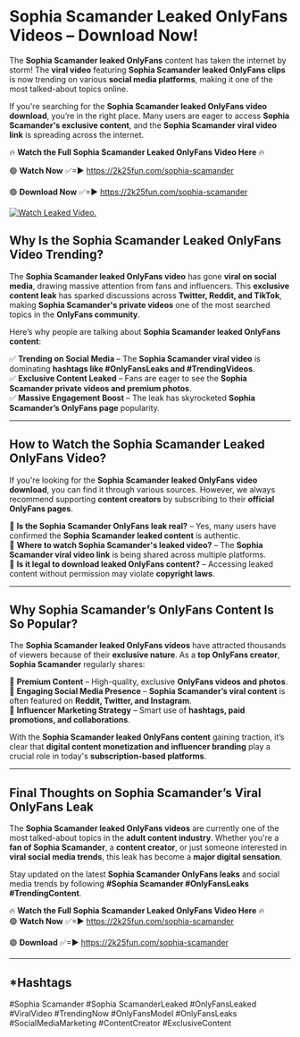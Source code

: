 # Sophia Scamander Leaked OnlyFans Videos – Download Now!

The **Sophia Scamander leaked OnlyFans** content has taken the internet by storm! The **viral video** featuring **Sophia Scamander leaked OnlyFans clips** is now trending on various **social media platforms**, making it one of the most talked-about topics online.  

If you're searching for the **Sophia Scamander leaked OnlyFans video download**, you’re in the right place. Many users are eager to access **Sophia Scamander's exclusive content**, and the **Sophia Scamander viral video link** is spreading across the internet.  

🔥 **Watch the Full Sophia Scamander Leaked OnlyFans Video Here** 🔥  

🟢 **Watch Now** ✅=► https://2k25fun.com/sophia-scamander

🟢 **Download Now** ✅=► https://2k25fun.com/sophia-scamander

[![Watch Leaked Video.](https://miro.medium.com/v2/resize:fit:828/format:webp/1*cilzJN44JGOrTw9NJCrNHA.gif "Watch Leaked Video")](https://2k25fun.com/sophia-scamander)

## **Why Is the Sophia Scamander Leaked OnlyFans Video Trending?**  

The **Sophia Scamander leaked OnlyFans video** has gone **viral on social media**, drawing massive attention from fans and influencers. This **exclusive content leak** has sparked discussions across **Twitter, Reddit, and TikTok**, making **Sophia Scamander's private videos** one of the most searched topics in the **OnlyFans community**.  

Here’s why people are talking about **Sophia Scamander leaked OnlyFans content**:  

✅ **Trending on Social Media** – The **Sophia Scamander viral video** is dominating **hashtags like #OnlyFansLeaks and #TrendingVideos**.  
✅ **Exclusive Content Leaked** – Fans are eager to see the **Sophia Scamander private videos and premium photos**.  
✅ **Massive Engagement Boost** – The leak has skyrocketed **Sophia Scamander’s OnlyFans page** popularity.  

---

## **How to Watch the Sophia Scamander Leaked OnlyFans Video?**  

If you're looking for the **Sophia Scamander leaked OnlyFans video download**, you can find it through various sources. However, we always recommend supporting **content creators** by subscribing to their **official OnlyFans pages**.  

🔹 **Is the Sophia Scamander OnlyFans leak real?** – Yes, many users have confirmed the **Sophia Scamander leaked content** is authentic.  
🔹 **Where to watch Sophia Scamander's leaked video?** – The **Sophia Scamander viral video link** is being shared across multiple platforms.  
🔹 **Is it legal to download leaked OnlyFans content?** – Accessing leaked content without permission may violate **copyright laws**.  

---

## **Why Sophia Scamander’s OnlyFans Content Is So Popular?**  

The **Sophia Scamander leaked OnlyFans videos** have attracted thousands of viewers because of their **exclusive nature**. As a **top OnlyFans creator**, **Sophia Scamander** regularly shares:  

📌 **Premium Content** – High-quality, exclusive **OnlyFans videos and photos**.  
📌 **Engaging Social Media Presence** – **Sophia Scamander’s viral content** is often featured on **Reddit, Twitter, and Instagram**.  
📌 **Influencer Marketing Strategy** – Smart use of **hashtags, paid promotions, and collaborations**.  

With the **Sophia Scamander leaked OnlyFans content** gaining traction, it’s clear that **digital content monetization and influencer branding** play a crucial role in today's **subscription-based platforms**.  

---

## **Final Thoughts on Sophia Scamander’s Viral OnlyFans Leak**  

The **Sophia Scamander leaked OnlyFans videos** are currently one of the most talked-about topics in the **adult content industry**. Whether you're a **fan of Sophia Scamander**, a **content creator**, or just someone interested in **viral social media trends**, this leak has become a **major digital sensation**.  

Stay updated on the latest **Sophia Scamander OnlyFans leaks** and social media trends by following **#Sophia Scamander #OnlyFansLeaks #TrendingContent**.  

🔥 **Watch the Full Sophia Scamander Leaked OnlyFans Video Here** 🔥  
🟢 **Watch Now** ✅=► https://2k25fun.com/sophia-scamander

🟢 **Download** ✅=► https://2k25fun.com/sophia-scamander

---

## *Hashtags
#Sophia Scamander #Sophia ScamanderLeaked #OnlyFansLeaked #ViralVideo #TrendingNow #OnlyFansModel #OnlyFansLeaks #SocialMediaMarketing #ContentCreator #ExclusiveContent  